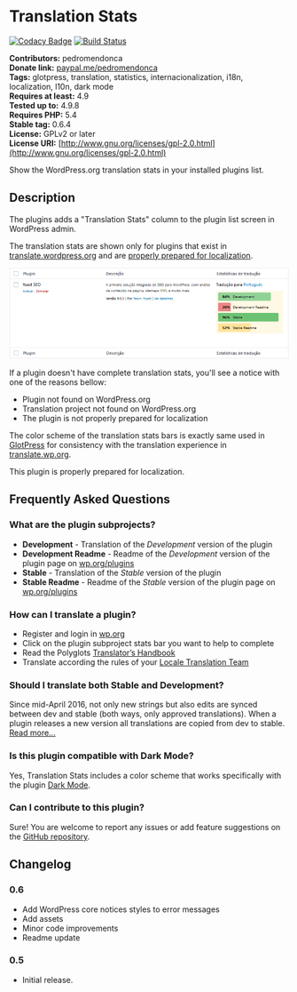 # Translation Stats #

[![Codacy Badge](https://api.codacy.com/project/badge/Grade/bcd1b44a1d6542e2b75b7b479ce56804)](https://www.codacy.com/app/pedro-mendonca/translation-stats?utm_source=github.com&amp;utm_medium=referral&amp;utm_content=pedro-mendonca/translation-stats&amp;utm_campaign=Badge_Grade)
[![Build Status](https://travis-ci.org/pedro-mendonca/translation-stats.svg?branch=master)](https://travis-ci.org/pedro-mendonca/translation-stats)

**Contributors:** pedromendonca  
**Donate link:** [paypal.me/pedromendonca](http://paypal.me/pedromendonca/)  
**Tags:** glotpress, translation, statistics, internacionalization, i18n, localization, l10n, dark mode  
**Requires at least:** 4.9  
**Tested up to:** 4.9.8  
**Requires PHP:** 5.4  
**Stable tag:** 0.6.4  
**License:** GPLv2 or later  
**License URI:** [http://www.gnu.org/licenses/gpl-2.0.html](http://www.gnu.org/licenses/gpl-2.0.html)  

Show the WordPress.org translation stats in your installed plugins list.

## Description ##

The plugins adds a "Translation Stats" column to the plugin list screen in WordPress admin.

The translation stats are shown only for plugins that exist in [translate.wordpress.org](https://translate.wordpress.org/) and are [properly prepared for localization](https://developer.wordpress.org/plugins/internationalization/how-to-internationalize-your-plugin/).

![GlotPress](./assets/banner-772x250.png)

If a plugin doesn't have complete translation stats, you'll see a notice with one of the reasons bellow:
* Plugin not found on WordPress.org
* Translation project not found on WordPress.org
* The plugin is not properly prepared for localization

The color scheme of the translation stats bars is exactly same used in [GlotPress](https://wordpress.org/plugins/glotpress/) for consistency with the translation experience in [translate.wp.org](https://translate.wordpress.org/).

This plugin is properly prepared for localization.

## Frequently Asked Questions ##

### What are the plugin subprojects? ###
* **Development** - Translation of the *Development* version of the plugin
* **Development Readme** - Readme of the *Development* version of the plugin page on [wp.org/plugins](https://wordpress.org/plugins/)
* **Stable** - Translation of the *Stable* version of the plugin
* **Stable Readme** - Readme of the *Stable* version of the plugin page on [wp.org/plugins](https://wordpress.org/plugins/)

### How can I translate a plugin? ###
* Register and login in [wp.org](https://login.wordpress.org/)
* Click on the plugin subproject stats bar you want to help to complete
* Read the Polyglots [Translator’s Handbook](https://make.wordpress.org/polyglots/handbook/)
* Translate according the rules of your [Locale Translation Team](https://make.wordpress.org/polyglots/teams/)

### Should I translate both Stable and Development? ###
Since mid-April 2016, not only new strings but also edits are synced between dev and stable (both ways, only approved translations). When a plugin releases a new version all translations are copied from dev to stable. [Read more...](https://make.wordpress.org/polyglots/handbook/frequently-asked-questions/#should-i-translate-both-stable-and-dev)

### Is this plugin compatible with Dark Mode? ###
Yes, Translation Stats includes a color scheme that works specifically with the plugin [Dark Mode](https://wordpress.org/plugins/dark-mode/).

### Can I contribute to this plugin? ###
Sure! You are welcome to report any issues or add feature suggestions on the [GitHub repository](https://github.com/pedro-mendonca/translation-stats).

## Changelog ##

### 0.6 ###
* Add WordPress core notices styles to error messages
* Add assets
* Minor code improvements
* Readme update

### 0.5 ###
* Initial release.
